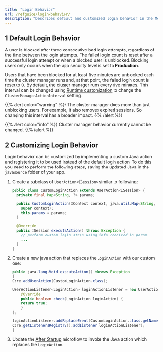 ```yaml
---
title: "Login Behavior"
url: /refguide/login-behavior/
description: "Describes default and customized login behavior in the Mendix Runtime."
---
```


## 1 Default Login Behavior

A user is blocked after three consecutive bad login attempts, regardless of the time between the login attempts. The failed login count is reset after a successful login attempt or when a blocked user is unblocked. Blocking users only occurs when the app security level is set to **Production**.

Users that have been blocked for at least five minutes are unblocked each time the cluster manager runs and, at that point, the failed login count is reset to 0. By default, the cluster manager runs every five minutes. This interval can be changed using  [Runtime customization](/refguide/custom-settings/) to change the `ClusterManagerActionInterval` setting.

{{% alert color="warning" %}}
The cluster manager does more than just unblocking users. For example, it also removes expired sessions. So changing this interval has a broader impact.
{{% /alert %}}

{{% alert color="info" %}}
Cluster manager behavior currently cannot be changed.
{{% /alert %}}

## 2 Customizing Login Behavior

Login behavior can be customized by implementing a custom Java action and registering it to be used instead of the default login action. To do this you need to perform the following steps, saving the updated Java in the `javasource` folder of your app.

1. Create a subclass of `UserAction<ISession>` similar to following:

    ```Java {linenos=false}
    public class CustomLoginAction extends UserAction<ISession> {
      private final Map<String, ?> params;

      public CustomLoginAction(IContext context, java.util.Map<String, ? extends Object> params) {
        super(context);
        this.params = params;
      }

      @Override
      public ISession executeAction() throws Exception {
        // perform custom login steps using info received in param
        ...
      }
    }
    ```

1. Create a new java action that replaces the `LoginAction` with our custom one:

    ```Java {linenos=false}
    public java.lang.Void executeAction() throws Exception
    {
    Core.addUserAction(CustomLoginAction.class);
    
    UserActionListener<LoginAction> loginActionListener = new UserActionListener<>(LoginAction.class) {
        @Override
        public boolean check(LoginAction loginAction) {
        return true;
        }
    };
    
    loginActionListener.addReplaceEvent(CustomLoginAction.class.getName());
    Core.getListenersRegistry().addListener(loginActionListener);
    }
    ```

1. Update the [After Startup](/refguide/app-settings/#after-startup) microflow to invoke the Java action which replaces the `LoginAction`.
